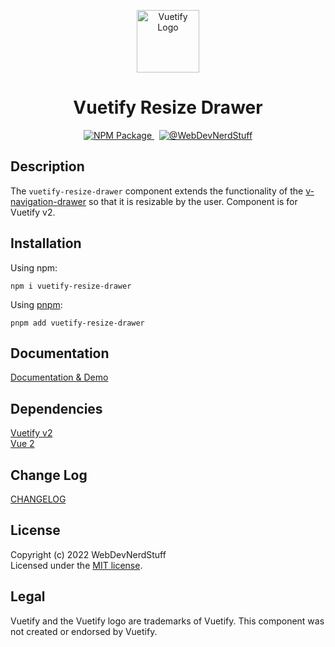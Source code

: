 
<p align="center">
  <img alt="Vuetify Logo" width="100" src="https://webdevnerdstuff.github.io/vuetify-resize-drawer/images/vuetify-logo-light-atom.svg">
</p>

<p>
  <h1 align="center">Vuetify Resize Drawer</h1>
</p>

<p align="center">
  <a href="https://www.npmjs.com/package/vuetify-resize-drawer">
    <img src="https://img.shields.io/npm/v/vuetify-resize-drawer?color=1867c0&logo=npm" alt="NPM Package">
  </a>
  &nbsp;
  <a href="https://github.com/webdevnerdstuff/vuetify-resize-drawer">
    <img src="https://img.shields.io/badge/GitHub-WebDevNerdStuff-brightgreen.svg?logo=github" alt="@WebDevNerdStuff">
  </a>
</p>


## Description

The `vuetify-resize-drawer` component extends the functionality of the [v-navigation-drawer](https://vuetifyjs.com/en/components/navigation-drawers/) so that it is resizable by the user. Component is for Vuetify v2.


## Installation
 
Using npm:
```
npm i vuetify-resize-drawer
```
 
Using [pnpm](https://pnpm.io/):
```
pnpm add vuetify-resize-drawer
```

## Documentation
 
[Documentation & Demo](https://webdevnerdstuff.github.io/vuetify-resize-drawer/)

## Dependencies
 
[Vuetify v2](https://vuetifyjs.com/)  
[Vue 2](https://v2.vuejs.org/)


## Change Log
 
[CHANGELOG](https://github.com/webdevnerdstuff/vuetify-resize-drawer/blob/master/CHANGELOG.md)


## License

Copyright (c) 2022 WebDevNerdStuff  
Licensed under the [MIT license](https://github.com/webdevnerdstuff/vuetify-resize-drawer/blob/master/LICENSE.md).


## Legal

Vuetify and the Vuetify logo are trademarks of Vuetify. This component was not created or endorsed by Vuetify.
